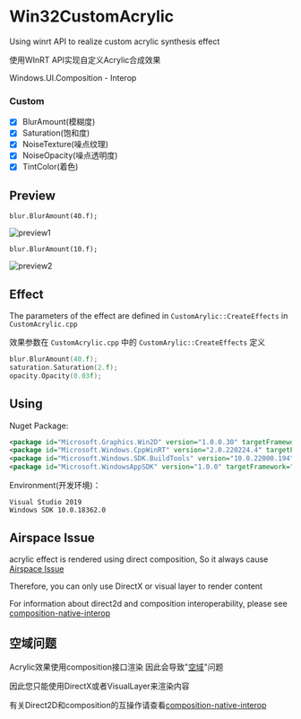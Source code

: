 # Win32CustomAcrylic
Using winrt API to realize custom acrylic synthesis effect

使用WInRT API实现自定义Acrylic合成效果


Windows.UI.Composition - Interop
### Custom
- [x] BlurAmount(模糊度)
- [x] Saturation(饱和度)
- [x] NoiseTexture(噪点纹理)
- [x] NoiseOpacity(噪点透明度)
- [x] TintColor(着色)

## Preview
`blur.BlurAmount(40.f);`


![preview1](https://github.com/Maplespe/Win32CustomAcrylic/blob/main/preview/preview1.png)


`blur.BlurAmount(10.f);`


![preview2](https://github.com/Maplespe/Win32CustomAcrylic/blob/main/preview/preview2.png)


## Effect
The parameters of the effect are defined in `CustomArylic::CreateEffects` in `CustomAcrylic.cpp`


效果参数在 `CustomAcrylic.cpp` 中的 `CustomArylic::CreateEffects` 定义
```cpp
blur.BlurAmount(40.f);
saturation.Saturation(2.f);
opacity.Opacity(0.03f);
```

## Using
Nuget Package:
```xml
<package id="Microsoft.Graphics.Win2D" version="1.0.0.30" targetFramework="native" />
<package id="Microsoft.Windows.CppWinRT" version="2.0.220224.4" targetFramework="native" />
<package id="Microsoft.Windows.SDK.BuildTools" version="10.0.22000.194" targetFramework="native" />
<package id="Microsoft.WindowsAppSDK" version="1.0.0" targetFramework="native" />
```
Environment(开发环境)：
```
Visual Studio 2019
Windows SDK 10.0.18362.0
```

## Airspace Issue
acrylic effect is rendered using direct composition, So it always cause [Airspace Issue](https://github.com/dotnet/wpf/issues/152)


Therefore, you can only use DirectX or visual layer to render content


For information about direct2d and composition interoperability, please see [composition-native-interop](https://docs.microsoft.com/en-us/windows/uwp/composition/composition-native-interop)

## 空域问题
Acrylic效果使用composition接口渲染 因此会导致"[空域](https://github.com/dotnet/wpf/issues/152)"问题

因此您只能使用DirectX或者VisualLayer来渲染内容

有关Direct2D和composition的互操作请查看[composition-native-interop](https://docs.microsoft.com/en-us/windows/uwp/composition/composition-native-interop)
